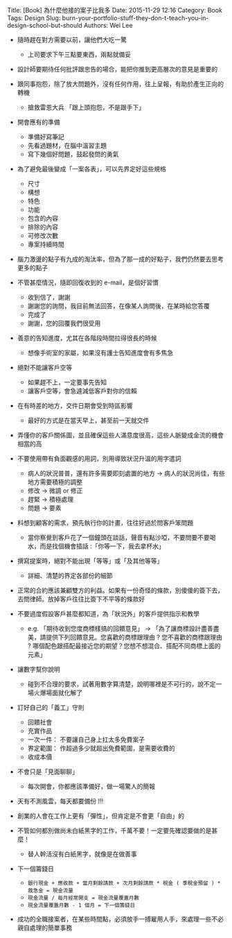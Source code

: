 Title: [Book] 為什麼他接的案子比我多
Date: 2015-11-29 12:16
Category: Book
Tags: Design
Slug: burn-your-portfolio-stuff-they-don-t-teach-you-in-design-school-but-should
Authors: Wei Lee

* 隨時趕在對方需要以前，讓他們大吃一驚
    * 上司要求下午三點要東西，兩點就備妥

* 設計師要期待任何批評跟忠告的場合，能把你推到更高層次的意見是重要的

* 跟同事抱怨，除了放大問題外，沒有任何作用，往上呈報，有助於產生正向的轉機
    * 搶救雷恩大兵 「跟上頭抱怨，不是跟手下」

* 開會應有的準備
    * 準備好寫筆記
    * 先看過題材，在腦中溫習主題
    * 寫下幾個好問題，鼓起發問的勇氣

* 為了避免最後變成「一案各表」，可以先界定好這些規格
    * 尺寸
    * 構想
    * 特色
    * 功能
    * 包含的內容
    * 排除的內容
    * 可修改次數
    * 專案持續時間

* 腦力激盪的點子有九成的淘汰率，但為了那一成的好點子，我們仍然要去思考更多的點子

* 不管甚麼情況，隨即回復收到的 e-mail，是個好習慣
    * 收到信了，謝謝
    * 謝謝您的詢問，我目前無法回答，在像某人詢問後，在某時給您答覆
    * 完成了
    * 謝謝，您的回覆我們很受用

* 善意的告知進度，尤其在各階段時間拉得很長的時候
    * 想像手術室的家屬，如果沒有護士告知進度會有多焦急

* 絕對不能讓客戶空等
    * 如果趕不上，一定要事先告知
    * 讓客戶空等，會急遽減低客戶對你的信賴

* 在有時差的地方，交件日期會受到時區影響
    * 最好的方式是在當天早上，甚至前一天就交件

* 弄懂你的客戶關係圖，並且確保這些人滿意度很高，這些人脈變成金流的機會相當的高

* 不要使用帶有負面觀感的用詞，別用導致狀況升溫的用字遣詞
    * 病人的狀況普普，還有許多需要即刻處置的地方 → 病人的狀況尚佳，有些地方需要積極的調整
    * 修改 → 微調 or 修正
    * 趕緊 → 積極處理
    * 問題 → 要素

* 料想到顧客的需求，預先執行你的計畫，往往好過於問客戶笨問題
    * 當你察覺到客戶花了一個鐘頭在談話，聲音有點沙啞，不要問要不要喝水，而是找個機會插話 :「你等一下，我去拿杯水」

* 撰寫提案時，絕對不能出現「等等」或「及其他等等」
    * 詳細、清楚的界定各部份的細節

* 正常的合約應該兼顧雙方的利益。如果有一份奇怪的條款，別傻傻的簽下去，去問律師。放掉客戶往往比簽下不平等的條款好

* 不要過度假設客戶甚麼都知道，為「狀況外」的客戶提供指示和教學
    * e.g. 「期待收到您度商標樣搞的回饋意見」 → 「為了讓商標設計盡善盡美，請提供下列回饋意見。您喜歡的商標跟理由 ? 您不喜歡的商標跟理由 ? 哪個配色跟搭配最接近您的期望？您想不想混合、搭配不同商標上面的元素」

* 讓數字幫你說明
    * 碰到不合理的要求，試著用數字算清楚，說明哪裡是不可行的，說不定一場火爆場面就化解了

* 訂好自己的「義工」守則
    * 回饋社會
    * 充實作品
    * 一次一件： 不要讓自己身上扛太多免費案子
    * 界定範圍： 作超過多少就超出免費範圍，是需要收費的
    * 收成本價

* 不會只是「見面聊聊」
    * 每次開會，你都應該準備好，做一場驚人的簡報

* 天有不測風雲，每天都要備份 !!!

* 創業的人會在工作上更有「彈性」，但肯定是不會更「自由」的

* 不管如何都別做尚未白紙黑字的工作，千萬不要！一定要先確認要做的是甚麼！
    * 替人幹活沒有白紙黑字，就像是在做善事

* 下一個籌錢日
    * `銀行現金 + 應收款 + 當月剩餘請款 + 次月剩餘請款 * 稅金 ( 季稅金預留 ) * 救急金 = 現金流量`
    * `現金流量 / 每月經常開支 = 現金流量覆蓋月數`
    * `現金流量覆蓋月數 - 1 個月 = 下一個籌錢日`

* 成功的全職接案者，在某些時間點，必須放手一搏雇用人手，來處理一些不必親自處理的簡單事務
